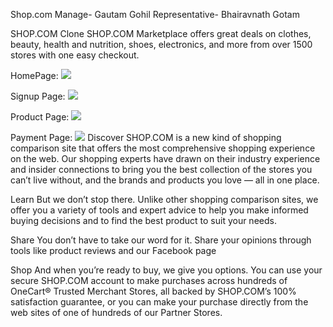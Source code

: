 Shop.com
Manage- Gautam Gohil
Representative- Bhairavnath Gotam

SHOP.COM Clone
SHOP.COM Marketplace offers great deals on clothes, beauty, health and nutrition, shoes, electronics, and more from over 1500 stores with one easy checkout.

HomePage:
<img src="https://miro.medium.com/max/1400/1*tzIIdkV_6sCHUmUhaAVFtw.webp"/>

Signup Page:
<img src="https://miro.medium.com/max/786/1*iuz78zVhkxapq57l_biq1Q.webp">

Product Page:
<img src="https://miro.medium.com/max/640/1*jawv7KXvXtEVqyHd7RwoXQ.webp">

Payment Page:
<img src="https://miro.medium.com/max/640/1*lanNBTxJdKylGnV5yDHn0w.webp"/>
Discover
SHOP.COM is a new kind of shopping comparison site that offers the most comprehensive shopping experience on the web. Our shopping experts have drawn on their industry experience and insider connections to bring you the best collection of the stores you can’t live without, and the brands and products you love — all in one place.

Learn
But we don’t stop there. Unlike other shopping comparison sites, we offer you a variety of tools and expert advice to help you make informed buying decisions and to find the best product to suit your needs.

Share
You don’t have to take our word for it. Share your opinions through tools like product reviews and our Facebook page

Shop
And when you’re ready to buy, we give you options. You can use your secure SHOP.COM account to make purchases across hundreds of OneCart® Trusted Merchant Stores, all backed by SHOP.COM’s 100% satisfaction guarantee, or you can make your purchase directly from the web sites of one of hundreds of our Partner Stores.


